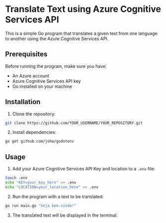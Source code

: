 # Translate Text using Azure Cognitive Services API

This is a simple Go program that translates a given text from one language to another using the Azure Cognitive Services API.

## Prerequisites

Before running the program, make sure you have:

- An Azure account
- Azure Cognitive Services API key
- Go installed on your machine

## Installation

1. Clone the repository:

```sh
git clone https://github.com/YOUR_USERNAME/YOUR_REPOSITORY.git
```

2. Install dependencies:

```sh
go get github.com/joho/godotenv
```
## Usage

1. Add your Azure Cognitive Services API Key and location to a `.env` file:

```sh
touch .env
echo "KEY=your_key_here" >> .env
echo "LOCATION=your_location_here" >> .env
```

2. Run the program with a text to be translated:

```sh
go run main.go "Seja bem-vindo!"
```

3. The translated text will be displayed in the terminal.
